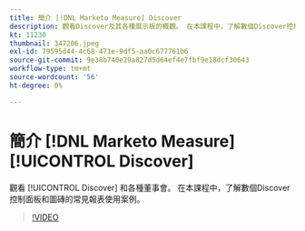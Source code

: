 ```yaml
---
title: 簡介 [!DNL Marketo Measure] Discover
description: 觀看Discover及其各種展示板的概觀。 在本課程中，了解數個Discover控制面板和圖磚的常見報表使用案例。
kt: 11230
thumbnail: 347206.jpeg
exl-id: 79595d44-4c68-471e-9df5-aa0c677761b6
source-git-commit: 9e38b740e29a827d5d64ef4e7fbf9e18dcf30643
workflow-type: tm+mt
source-wordcount: '56'
ht-degree: 0%

---
```


# 簡介 [!DNL Marketo Measure] [!UICONTROL Discover]

觀看 [!UICONTROL Discover] 和各種董事會。 在本課程中，了解數個Discover控制面板和圖磚的常見報表使用案例。

>[!VIDEO](https://video.tv.adobe.com/v/347206/?quality=12&learn=on)
